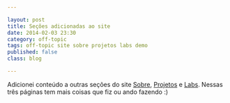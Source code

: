 ```yaml
---

layout: post
title: Seções adicionadas ao site
date: 2014-02-03 23:30
category: off-topic
tags: off-topic site sobre projetos labs demo
published: false
class: blog

---
```


Adicionei conteúdo a outras seções do site [Sobre](/sobre), [Projetos](/projetos) e [Labs](/labs). Nessas três páginas tem mais coisas que fiz ou ando fazendo :)
